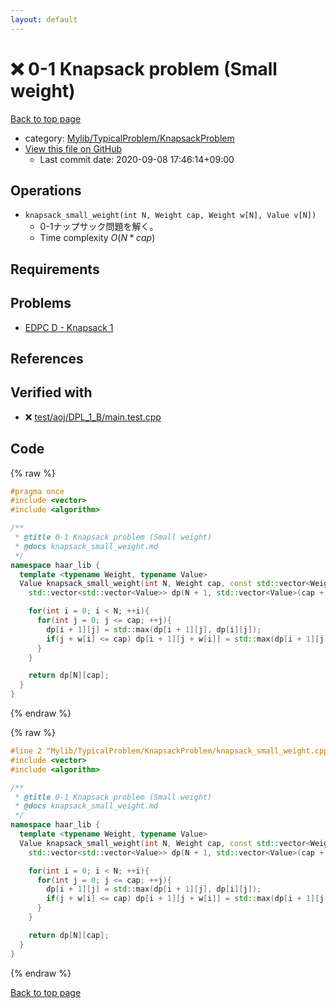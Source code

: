 ```yaml
---
layout: default
---
```


<!-- mathjax config similar to math.stackexchange -->
<script type="text/javascript" async
  src="https://cdnjs.cloudflare.com/ajax/libs/mathjax/2.7.5/MathJax.js?config=TeX-MML-AM_CHTML">
</script>
<script type="text/x-mathjax-config">
  MathJax.Hub.Config({
    TeX: { equationNumbers: { autoNumber: "AMS" }},
    tex2jax: {
      inlineMath: [ ['$','$'] ],
      processEscapes: true
    },
    "HTML-CSS": { matchFontHeight: false },
    displayAlign: "left",
    displayIndent: "2em"
  });
</script>

<script type="text/javascript" src="https://cdnjs.cloudflare.com/ajax/libs/jquery/3.4.1/jquery.min.js"></script>
<script src="https://cdn.jsdelivr.net/npm/jquery-balloon-js@1.1.2/jquery.balloon.min.js" integrity="sha256-ZEYs9VrgAeNuPvs15E39OsyOJaIkXEEt10fzxJ20+2I=" crossorigin="anonymous"></script>
<script type="text/javascript" src="../../../../assets/js/copy-button.js"></script>
<link rel="stylesheet" href="../../../../assets/css/copy-button.css" />


# :x: 0-1 Knapsack problem (Small weight)

<a href="../../../../index.html">Back to top page</a>

* category: <a href="../../../../index.html#4bc951e5ca9130b2259fc85dc53eb972">Mylib/TypicalProblem/KnapsackProblem</a>
* <a href="{{ site.github.repository_url }}/blob/master/Mylib/TypicalProblem/KnapsackProblem/knapsack_small_weight.cpp">View this file on GitHub</a>
    - Last commit date: 2020-09-08 17:46:14+09:00




## Operations

- `knapsack_small_weight(int N, Weight cap, Weight w[N], Value v[N])`
	- 0-1ナップサック問題を解く。
	- Time complexity $O(N * cap)$

## Requirements

## Problems

- [EDPC D - Knapsack 1](https://atcoder.jp/contests/dp/tasks/dp_d)

## References


## Verified with

* :x: <a href="../../../../verify/test/aoj/DPL_1_B/main.test.cpp.html">test/aoj/DPL_1_B/main.test.cpp</a>


## Code

<a id="unbundled"></a>
{% raw %}
```cpp
#pragma once
#include <vector>
#include <algorithm>

/**
 * @title 0-1 Knapsack problem (Small weight)
 * @docs knapsack_small_weight.md
 */
namespace haar_lib {
  template <typename Weight, typename Value>
  Value knapsack_small_weight(int N, Weight cap, const std::vector<Weight> &w, const std::vector<Value> &v){
    std::vector<std::vector<Value>> dp(N + 1, std::vector<Value>(cap + 1));

    for(int i = 0; i < N; ++i){
      for(int j = 0; j <= cap; ++j){
        dp[i + 1][j] = std::max(dp[i + 1][j], dp[i][j]);
        if(j + w[i] <= cap) dp[i + 1][j + w[i]] = std::max(dp[i + 1][j + w[i]], dp[i][j] + v[i]);
      }
    }

    return dp[N][cap];
  }
}

```
{% endraw %}

<a id="bundled"></a>
{% raw %}
```cpp
#line 2 "Mylib/TypicalProblem/KnapsackProblem/knapsack_small_weight.cpp"
#include <vector>
#include <algorithm>

/**
 * @title 0-1 Knapsack problem (Small weight)
 * @docs knapsack_small_weight.md
 */
namespace haar_lib {
  template <typename Weight, typename Value>
  Value knapsack_small_weight(int N, Weight cap, const std::vector<Weight> &w, const std::vector<Value> &v){
    std::vector<std::vector<Value>> dp(N + 1, std::vector<Value>(cap + 1));

    for(int i = 0; i < N; ++i){
      for(int j = 0; j <= cap; ++j){
        dp[i + 1][j] = std::max(dp[i + 1][j], dp[i][j]);
        if(j + w[i] <= cap) dp[i + 1][j + w[i]] = std::max(dp[i + 1][j + w[i]], dp[i][j] + v[i]);
      }
    }

    return dp[N][cap];
  }
}

```
{% endraw %}

<a href="../../../../index.html">Back to top page</a>

